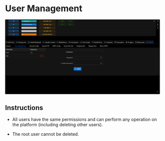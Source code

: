 # User Management

![img_1.png](webp/user_management/img_1.png)

## Instructions

- All users have the same permissions and can perform any operation on the platform (including deleting other users).

- The root user cannot be deleted.